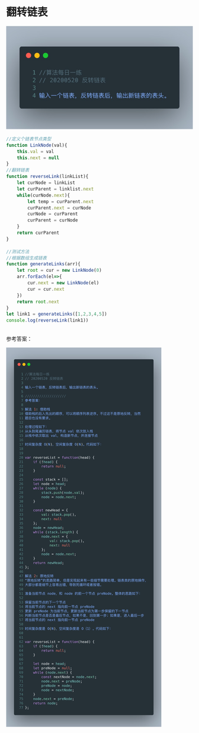 # 翻转链表
![image-20200520112216561](./img/image-20200520112216561.png)



```js
//定义个链表节点类型
function LinkNode(val){
    this.val = val
    this.next = null
}
//翻转链表
function reverseLink(linkList){
    let curNode = linkList
    let curParent = linklist.next
    while(curNode.next){
        let temp = curParent.next
        curParent.next = curNode
        curNode = curParent
        curParent = curNode
    }
    return curParent
}

//测试方法
//根据数组生成链表
function generateLinks(arr){
    let root = cur = new LinkNode(0)
    arr.forEach(el=>{
        cur.next = new LinkNode(el)
        cur = cur.next
    })
    return root.next
}
let link1 = generateLinks([1,2,3,4,5])
console.log(reverseLink(link1))



```

参考答案：

![image-20200520172925623](./img/image-20200520172925623.png)